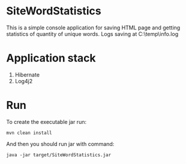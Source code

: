 # SiteWordStatistics
This is a simple console application for saving HTML page and getting statistics of quantity of unique words.
Logs saving at C:\temp\info.log

# Application stack
1. Hibernate
2. Log4j2

# Run
To create the executable jar run:

`mvn clean install` 

And then you should run jar with command: 

`java -jar target/SiteWordStatistics.jar`
